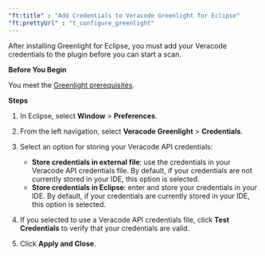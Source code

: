 ```yaml
---
"ft:title" : "Add Credentials to Veracode Greenlight for Eclipse"
"ft:prettyUrl" : "t_configure_greenlight"
---
```

After installing Greenlight for Eclipse, you must add your Veracode credentials to the plugin before you can start a scan.

<p font-size="13pt"><b>Before You Begin</b></p>

You meet the [Greenlight prerequisites](https://docs.veracode.com/r/Meet_Veracode_Greenlight_Prerequisites).

<p font-size="13pt"><b>Steps</b></p>

1. In Eclipse, select **Window** > **Preferences**.

2. From the left navigation, select **Veracode Greenlight** > **Credentials**.

3. Select an option for storing your Veracode API credentials:

    -   **Store credentials in external file**: use the credentials in your Veracode API credentials file. By default, if your credentials are not currently stored in your IDE, this option is selected.
    -   **Store credentials in Eclipse**: enter and store your credentials in your IDE. By default, if your credentials are currently stored in your IDE, this option is selected.
  
4. If you selected to use a Veracode API credentials file, click **Test Credentials** to verify that your credentials are valid.

5. Click **Apply and Close**.